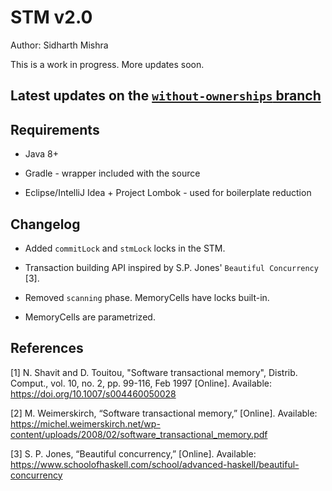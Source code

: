 # STM v2.0

Author: Sidharth Mishra

This is a work in progress. More updates soon.


## Latest updates on the [`without-ownerships` branch](https://github.com/sidmishraw/mustash-stm-v2/tree/without-ownerships)


## Requirements

* Java 8+

* Gradle - wrapper included with the source

* Eclipse/IntelliJ Idea + Project Lombok - used for boilerplate reduction



## Changelog

* Added `commitLock` and `stmLock` locks in the STM.

* Transaction building API inspired by S.P. Jones' `Beautiful Concurrency` [3].

* Removed `scanning` phase. MemoryCells have locks built-in.

* MemoryCells are parametrized.

## References

[1] N. Shavit and D. Touitou, "Software transactional memory", Distrib. Comput., vol. 10, no. 2, pp. 99-116, Feb 1997 [Online]. Available: https://doi.org/10.1007/s004460050028

[2] M. Weimerskirch, “Software transactional memory,” [Online]. Available: https://michel.weimerskirch.net/wp-content/uploads/2008/02/software_transactional_memory.pdf

[3] S. P. Jones, “Beautiful concurrency,” [Online]. Available: https://www.schoolofhaskell.com/school/advanced-haskell/beautiful-concurrency